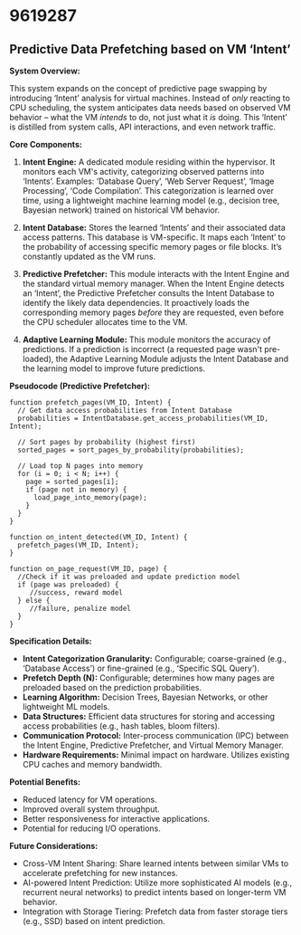 # 9619287

## Predictive Data Prefetching based on VM ‘Intent’

**System Overview:**

This system expands on the concept of predictive page swapping by introducing ‘Intent’ analysis for virtual machines. Instead of *only* reacting to CPU scheduling, the system anticipates data needs based on observed VM behavior – what the VM *intends* to do, not just what it *is* doing. This ‘Intent’ is distilled from system calls, API interactions, and even network traffic.

**Core Components:**

1.  **Intent Engine:** A dedicated module residing within the hypervisor. It monitors each VM's activity, categorizing observed patterns into ‘Intents’. Examples: ‘Database Query’, ‘Web Server Request’, ‘Image Processing’, ‘Code Compilation’. This categorization is learned over time, using a lightweight machine learning model (e.g., decision tree, Bayesian network) trained on historical VM behavior.

2.  **Intent Database:** Stores the learned ‘Intents’ and their associated data access patterns. This database is VM-specific. It maps each ‘Intent’ to the probability of accessing specific memory pages or file blocks. It’s constantly updated as the VM runs.

3.  **Predictive Prefetcher:** This module interacts with the Intent Engine and the standard virtual memory manager. When the Intent Engine detects an ‘Intent’, the Predictive Prefetcher consults the Intent Database to identify the likely data dependencies. It proactively loads the corresponding memory pages *before* they are requested, even before the CPU scheduler allocates time to the VM.

4.  **Adaptive Learning Module:**  This module monitors the accuracy of predictions.  If a prediction is incorrect (a requested page wasn't pre-loaded), the Adaptive Learning Module adjusts the Intent Database and the learning model to improve future predictions.

**Pseudocode (Predictive Prefetcher):**

```
function prefetch_pages(VM_ID, Intent) {
  // Get data access probabilities from Intent Database
  probabilities = IntentDatabase.get_access_probabilities(VM_ID, Intent);

  // Sort pages by probability (highest first)
  sorted_pages = sort_pages_by_probability(probabilities);

  // Load top N pages into memory
  for (i = 0; i < N; i++) {
    page = sorted_pages[i];
    if (page not in memory) {
      load_page_into_memory(page);
    }
  }
}

function on_intent_detected(VM_ID, Intent) {
  prefetch_pages(VM_ID, Intent);
}

function on_page_request(VM_ID, page) {
  //Check if it was preloaded and update prediction model
  if (page was preloaded) {
     //success, reward model
  } else {
     //failure, penalize model
  }
}
```

**Specification Details:**

*   **Intent Categorization Granularity:** Configurable; coarse-grained (e.g., ‘Database Access’) or fine-grained (e.g., ‘Specific SQL Query’).
*   **Prefetch Depth (N):**  Configurable; determines how many pages are preloaded based on the prediction probabilities.
*   **Learning Algorithm:**  Decision Trees, Bayesian Networks, or other lightweight ML models.
*   **Data Structures:** Efficient data structures for storing and accessing access probabilities (e.g., hash tables, bloom filters).
*   **Communication Protocol:**  Inter-process communication (IPC) between the Intent Engine, Predictive Prefetcher, and Virtual Memory Manager.
*   **Hardware Requirements:** Minimal impact on hardware. Utilizes existing CPU caches and memory bandwidth.

**Potential Benefits:**

*   Reduced latency for VM operations.
*   Improved overall system throughput.
*   Better responsiveness for interactive applications.
*   Potential for reducing I/O operations.

**Future Considerations:**

*   Cross-VM Intent Sharing:  Share learned intents between similar VMs to accelerate prefetching for new instances.
*   AI-powered Intent Prediction: Utilize more sophisticated AI models (e.g., recurrent neural networks) to predict intents based on longer-term VM behavior.
*   Integration with Storage Tiering: Prefetch data from faster storage tiers (e.g., SSD) based on intent prediction.